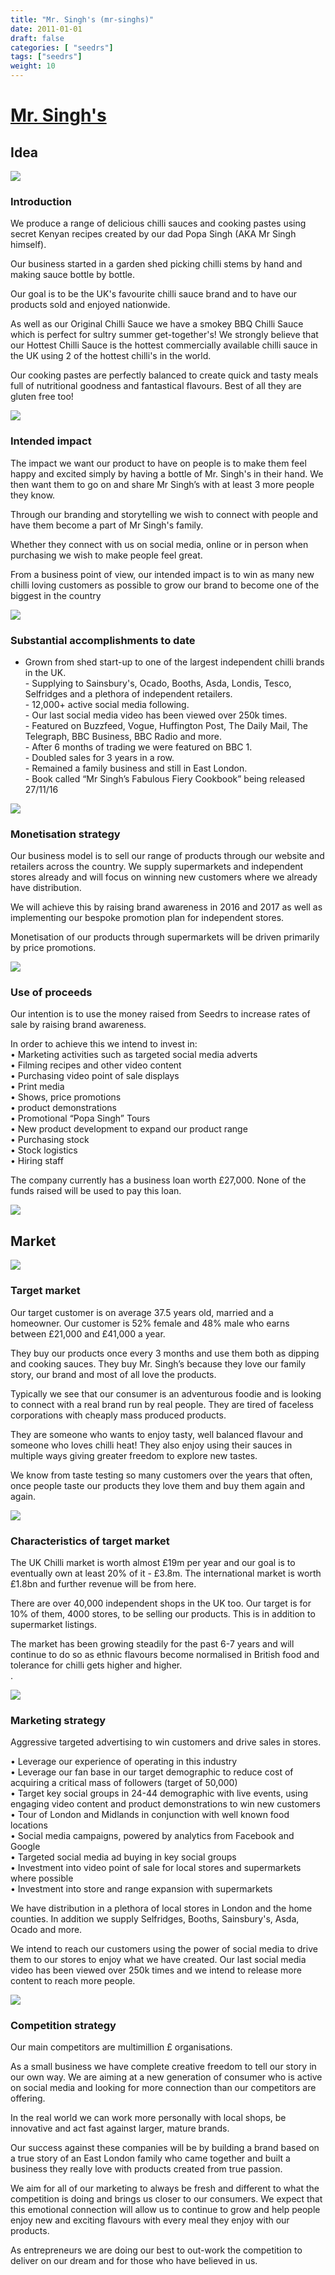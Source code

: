 ```yaml
---
title: "Mr. Singh's (mr-singhs)"
date: 2011-01-01
draft: false
categories: [ "seedrs"]
tags: ["seedrs"]
weight: 10
---
```


# [Mr. Singh's](https://www.seedrs.com/mr-singhs)

## Idea

![](/img/seedrs/uploads/startup/section_image/image/9361/lw2igeur9vni1avnu5iebr50aucy8k4/Mr_Singhs_range_of_products.jpg?rect=0%2C0%2C1040%2C720&w=600&fit=clip&s=c7fe33638408f1235b4183338e15fddc)

### Introduction

We produce a range of delicious chilli sauces and cooking pastes using secret Kenyan recipes created by our dad Popa Singh (AKA Mr Singh himself).

Our business started in a garden shed picking chilli stems by hand and making sauce bottle by bottle.

Our goal is to be the UK's favourite chilli sauce brand and to have our products sold and enjoyed nationwide.

As well as our Original Chilli Sauce we have a smokey BBQ Chilli Sauce which is perfect for sultry summer get-together's! We strongly believe that our Hottest Chilli Sauce is the hottest commercially available chilli sauce in the UK using 2 of the hottest chilli's in the world.

Our cooking pastes are perfectly balanced to create quick and tasty meals full of nutritional goodness and fantastical flavours. Best of all they are gluten free too!

![](/img/seedrs/uploads/startup/section_image/image/9362/igza209qtdoek55ay6q5zyb0btsoyuy/Mr._Singhs_Kenyan_Kebabs.jpg?rect=0%2C-1%2C3600%2C2228&w=600&fit=clip&s=c7ba768555d875923d3e9bbc8440404e)

### Intended impact

The impact we want our product to have on people is to make them feel happy and excited simply by having a bottle of Mr. Singh's in their hand. We then want them to go on and share Mr Singh’s with at least 3 more people they know.

Through our branding and storytelling we wish to connect with people and have them become a part of Mr Singh's family.

Whether they connect with us on social media, online or in person when purchasing we wish to make people feel great.

From a business point of view, our intended impact is to win as many new chilli loving customers as possible to grow our brand to become one of the biggest in the country

![](/img/seedrs/uploads/startup/section_image/image/9363/1s6bsefaknitgosyjidhtvzdf90wqsn/Packing_orders_ready_to_be_shipped_to_customers.jpeg?rect=0%2C122%2C768%2C785&w=600&fit=clip&s=8fd28ee2e08661f37ea9afb0145e0ba3)

### Substantial accomplishments to date

- Grown from shed start-up to one of the largest independent chilli brands in the UK. <br>- Supplying to Sainsbury's, Ocado, Booths, Asda, Londis, Tesco, Selfridges and a plethora of independent retailers. <br>- 12,000+ active social media following. <br>- Our last social media video has been viewed over 250k times. <br>- Featured on Buzzfeed, Vogue, Huffington Post, The Daily Mail, The Telegraph, BBC Business, BBC Radio and more. <br>- After 6 months of trading we were featured on BBC 1. <br>- Doubled sales for 3 years in a row. <br>- Remained a family business and still in East London. <br>- Book called “Mr Singh’s Fabulous Fiery Cookbook” being released 27/11/16

![](/img/seedrs/uploads/startup/section_image/image/9365/lxfsqelel8qbaujd6f5xw23w476usjz/Mr._Singhs_in_Vogue_Magazine.png?rect=-2%2C38%2C294%2C484&w=600&fit=clip&s=645f1b388c47eb85b07743418e391e82)

### Monetisation strategy

Our business model is to sell our range of products through our website and retailers across the country. We supply supermarkets and independent stores already and will focus on winning new customers where we already have distribution.

We will achieve this by raising brand awareness in 2016 and 2017 as well as implementing our bespoke promotion plan for independent stores.

Monetisation of our products through supermarkets will be driven primarily by price promotions.

![](/img/seedrs/uploads/startup/section_image/image/9364/69f58hcobtbqx3ki3om60gdv1c4hht3/Mr_Singh_s_family.JPG?rect=0%2C36%2C5472%2C3611&w=600&fit=clip&s=13c9450060b54ddfee97c3e707a396ab)

### Use of proceeds

Our intention is to use the money raised from Seedrs to increase rates of sale by raising brand awareness.

In order to achieve this we intend to invest in: <br>• Marketing activities such as targeted social media adverts <br>• Filming recipes and other video content <br>• Purchasing video point of sale displays <br>• Print media <br>• Shows, price promotions <br>• product demonstrations <br>• Promotional “Popa Singh” Tours <br>• New product development to expand our product range <br>• Purchasing stock <br>• Stock logistics <br>• Hiring staff

The company currently has a business loan worth £27,000. None of the funds raised will be used to pay this loan.

![](/img/seedrs/uploads/startup/section_image/image/9366/muy3n3tsvbzwb8tl13ny0zz1xcun6bq/Picking_chilli_s_at_the_dinner_table.jpg?rect=0%2C45%2C1600%2C1018&w=600&fit=clip&s=dc7d917008e86e951e22f132952b84c8)

## Market

![](/img/seedrs/uploads/startup/section_image/image/9370/gras2gr206owi1qtkelxtyu3udx453f/Mr_Singh_s_family.__The_boys.JPG?rect=0%2C205%2C5616%2C3350&w=600&fit=clip&s=f508f1516586a7f19fc0c17f357d5f7e)

### Target market

Our target customer is on average 37.5 years old, married and a homeowner. Our customer is 52% female and 48% male who earns between £21,000 and £41,000 a year.

They buy our products once every 3 months and use them both as dipping and cooking sauces. They buy Mr. Singh’s because they love our family story, our brand and most of all love the products.

Typically we see that our consumer is an adventurous foodie and is looking to connect with a real brand run by real people. They are tired of faceless corporations with cheaply mass produced products.

They are someone who wants to enjoy tasty, well balanced flavour and someone who loves chilli heat! They also enjoy using their sauces in multiple ways giving greater freedom to explore new tastes.

We know from taste testing so many customers over the years that often, once people taste our products they love them and buy them again and again.

![](/img/seedrs/uploads/startup/section_image/image/9367/anwi7nx20tqjlyl9w1odx96y1tyf2ls/Labelled_old_bottles.JPG?rect=0%2C29%2C1280%2C930&w=600&fit=clip&s=c8b386f7a029c92c0e9f3302ccc23368)

### Characteristics of target market

The UK Chilli market is worth almost £19m per year and our goal is to eventually own at least 20% of it - £3.8m. The international market is worth £1.8bn and further revenue will be from here.

There are over 40,000 independent shops in the UK too. Our target is for 10% of them, 4000 stores, to be selling our products. This is in addition to supermarket listings.

The market has been growing steadily for the past 6-7 years and will continue to do so as ethnic flavours become normalised in British food and tolerance for chilli gets higher and higher. <br>.

![](/img/seedrs/uploads/startup/section_image/image/9368/1w7msqb2zkxn37zc0lxslo64agbme7j/Mr._Singhs_Hand_made_paneer.jpg?rect=0%2C0%2C3600%2C2400&w=600&fit=clip&s=82e0561fbcecf7266dbadc6a32243bd6)

### Marketing strategy

Aggressive targeted advertising to win customers and drive sales in stores.

• Leverage our experience of operating in this industry <br>• Leverage our fan base in our target demographic to reduce cost of acquiring a critical mass of followers (target of 50,000) <br>• Target key social groups in 24-44 demographic with live events, using engaging video content and product demonstrations to win new customers <br>• Tour of London and Midlands in conjunction with well known food locations <br>• Social media campaigns, powered by analytics from Facebook and Google <br>• Targeted social media ad buying in key social groups <br>• Investment into video point of sale for local stores and supermarkets where possible <br>• Investment into store and range expansion with supermarkets

We have distribution in a plethora of local stores in London and the home counties. In addition we supply Selfridges, Booths, Sainsbury's, Asda, Ocado and more.

We intend to reach our customers using the power of social media to drive them to our stores to enjoy what we have created. Our last social media video has been viewed over 250k times and we intend to release more content to reach more people.

![](/img/seedrs/uploads/startup/section_image/image/9369/j16f2mfvfe4q4fme3stb1oeqoblcac7/Mr._Singhs_6_Hour_Pulled_Pork_and_Brioche_Bun_sandwich.jpg?rect=0%2C0%2C3600%2C2352&w=600&fit=clip&s=fb6faa5ffbc178091a6bece0db108bd2)

### Competition strategy

Our main competitors are multimillion £ organisations.

As a small business we have complete creative freedom to tell our story in our own way. We are aiming at a new generation of consumer who is active on social media and looking for more connection than our competitors are offering.

In the real world we can work more personally with local shops, be innovative and act fast against larger, mature brands.

Our success against these companies will be by building a brand based on a true story of an East London family who came together and built a business they really love with products created from true passion.

We aim for all of our marketing to always be fresh and different to what the competition is doing and brings us closer to our consumers. We expect that this emotional connection will allow us to continue to grow and help people enjoy new and exciting flavours with every meal they enjoy with our products.

As entrepreneurs we are doing our best to out-work the competition to deliver on our dream and for those who have believed in us.

